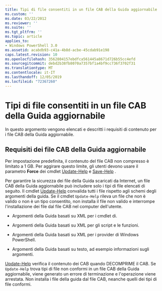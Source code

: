 ```yaml
---
title: Tipi di file consentiti in un file CAB della Guida aggiornabile | Microsoft Docs
ms.custom: ''
ms.date: 03/22/2012
ms.reviewer: ''
ms.suite: ''
ms.tgt_pltfrm: ''
ms.topic: article
applies_to:
- Windows PowerShell 3.0
ms.assetid: acabdb93-c41a-4b8d-acbe-45cdab91e198
caps.latest.revision: 10
ms.openlocfilehash: 3562804157ebdfca561445a8671d726b55cc4efd
ms.sourcegitcommit: debd2b38fb8070a7357bf1a4bf9cc736f3702f31
ms.translationtype: MT
ms.contentlocale: it-IT
ms.lasthandoff: 12/05/2019
ms.locfileid: "72367260"
---
```

# <a name="file-types-permitted-in-an-updatable-help-cab-file"></a>Tipi di file consentiti in un file CAB della Guida aggiornabile

In questo argomento vengono elencati e descritti i requisiti di contenuto per i file CAB della Guida aggiornabile.

## <a name="updatable-help-cab-file-requirements"></a>Requisiti dei file CAB della Guida aggiornabile

Per impostazione predefinita, il contenuto del file CAB non compresso è limitato a 1 GB. Per aggirare questo limite, gli utenti devono usare il parametro **Force** dei cmdlet [Update-Help](/powershell/module/Microsoft.PowerShell.Core/Update-Help) e [Save-Help](/powershell/module/Microsoft.PowerShell.Core/Save-Help) .

Per garantire la sicurezza dei file della Guida scaricati da Internet, un file CAB della Guida aggiornabile può includere solo i tipi di file elencati di seguito. Il cmdlet [Update-Help](/powershell/module/Microsoft.PowerShell.Core/Update-Help) convalida tutti i file rispetto agli schemi degli argomenti della guida. Se il cmdlet `Update-Help` rileva un file che non è valido o non è un tipo consentito, non installa il file non valido e interrompe l'installazione dei file dal file CAB nel computer dell'utente.

- Argomenti della Guida basati su XML per i cmdlet di.

- Argomenti della Guida basati su XML per gli script e le funzioni.

- Argomenti della Guida basati su XML per i provider di Windows PowerShell.

- Argomenti della Guida basati su testo, ad esempio informazioni sugli argomenti.

[Update-Help](/powershell/module/Microsoft.PowerShell.Core/Update-Help) verifica il contenuto dei CAB quando DECOMPRIME il CAB. Se `Update-Help` trova tipi di file non conformi in un file CAB della Guida aggiornabile, viene generato un errore di terminazione e l'operazione viene arrestata. Non installa i file della guida dal file CAB, neanche quelli dei tipi di file conformi.